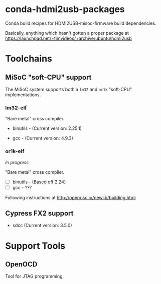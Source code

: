 # conda-hdmi2usb-packages

Conda build recipes for HDMI2USB-misoc-firmware build dependencies.

Basically, anything which hasn't gotten a proper package at https://launchpad.net/~timvideos/+archive/ubuntu/hdmi2usb

# Toolchains

## MiSoC "soft-CPU" support

The MiSoC system supports both a `lm32` and `or1k` "soft-CPU" implementations.

### lm32-elf

"Bare metal" cross compiler.

 - binutils - (Current version: 2.25.1)
 * gcc - (Current version: 4.9.3)

### or1k-elf

*In progress*

"Bare metal" cross compiler.

 - [ ] binutils - (Based off 2.24)
 - [ ] gcc - ???

Following instructions at http://openrisc.io/newlib/building.html

## Cypress FX2 support

 * sdcc (Current version: 3.5.0)

# Support Tools

## OpenOCD

Tool for JTAG programming.
 
